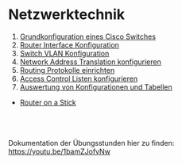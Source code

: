 # Netzwerktechnik

1. [Grundkonfiguration eines Cisco Switches](kap01.md)
2. [Router Interface Konfiguration](kap02.md)
3. [Switch VLAN Konfiguration](kap03.md)
4. [Network Address Translation konfigurieren](kap04.md)
5. [Routing Protokolle einrichten](kap05.md)
6. [Access Control Listen konfigurieren](kap06.md)
7. [Auswertung von Konfigurationen und Tabellen](kap07.md)

- [Router on a Stick](RouterOnAStick/)

<br><br><br>
Dokumentation der Übungsstunden hier zu finden: https://youtu.be/1bamZJofvNw
